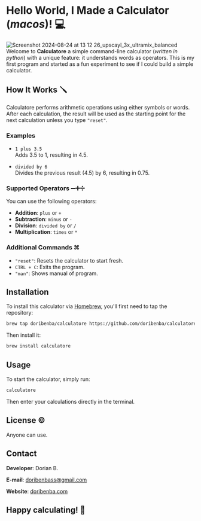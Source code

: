 # Hello World, I Made a Calculator (_macos_)!  💻
![Screenshot 2024-08-24 at 13 12 26_upscayl_3x_ultramix_balanced](https://github.com/user-attachments/assets/5b29ee95-4ce3-4e81-9379-bddbe275cb0e)
Welcome to **Calculatore** a simple command-line calculator (_written in python_) with a unique feature: it understands words as operators. This is my first program and started as a fun experiment to see if I could build a simple calculator.

## How It Works 🪛

Calculatore performs arithmetic operations using either symbols or words. After each calculation, the result will be used as the starting point for the next calculation unless you type `"reset"`.

### Examples

- `1 plus 3.5`  
  Adds 3.5 to 1, resulting in 4.5.

- `divided by 6`  
  Divides the previous result (4.5) by 6, resulting in 0.75.

### Supported Operators ➖➕➗

You can use the following operators:

- **Addition**: `plus` or `+`
- **Subtraction**: `minus` or `-`
- **Division**: `divided by` or `/`
- **Multiplication**: `times` or `*`

### Additional Commands ⌘

- `"reset"`: Resets the calculator to start fresh.
- `CTRL + C`: Exits the program.
- `"man"`: Shows manual of program.

## Installation 

To install this calculator via [Homebrew]((https://homebrew.com/)), you'll first need to tap the repository:

```bash
brew tap doribenba/calculatore https://github.com/doribenba/calculatore.git
 ```

Then install it:

```bash
brew install calculatore
 ```

## Usage

To start the calculator, simply run:

```bash
calculatore
 ```

Then enter your calculations directly in the terminal.


## License ©️

Anyone can use.

## Contact

**Developer**: Dorian B.

**E-mail**: doribenbass@gmail.com

**Website**: [doribenba.com](https://doribenba.framer.website/)

## Happy calculating! 🎉
